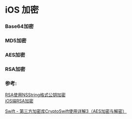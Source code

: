 #  iOS 加密

### Base64加密

### MD5加密


### AES加密


### RSA加密


### 参考:
[RSA使用NSString格式公钥加密](https://github.com/muzipiao/RSAEncrypt)         
[iOS端RSA加密](https://www.jianshu.com/p/54c386275c08)     

[Swift - 第三方加密库CryptoSwift使用详解3（AES加密与解密）](https://www.hangge.com/blog/cache/detail_1869.html)  





